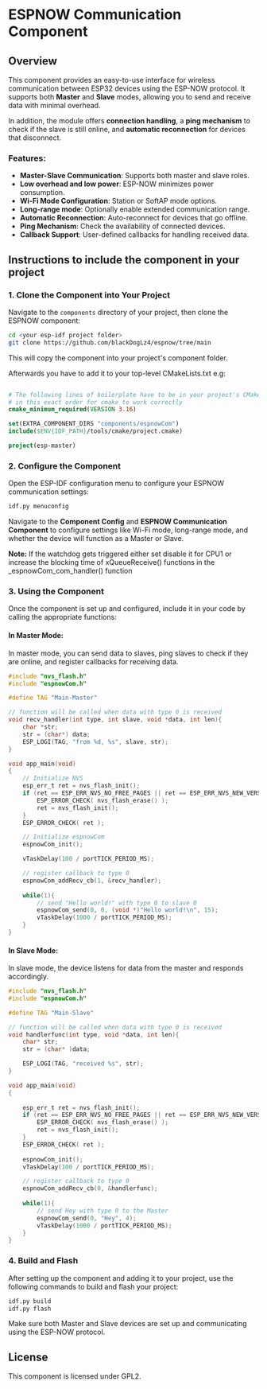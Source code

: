 
# ESPNOW Communication Component

## Overview

This component provides an easy-to-use interface for wireless communication between ESP32 devices using the ESP-NOW protocol. It supports both **Master** and **Slave** modes, allowing you to send and receive data with minimal overhead.

In addition, the module offers **connection handling**, a **ping mechanism** to check if the slave is still online, and **automatic reconnection** for devices that disconnect.

### Features:
- **Master-Slave Communication**: Supports both master and slave roles.
- **Low overhead and low power**: ESP-NOW minimizes power consumption.
- **Wi-Fi Mode Configuration**: Station or SoftAP mode options.
- **Long-range mode**: Optionally enable extended communication range.
- **Automatic Reconnection**: Auto-reconnect for devices that go offline.
- **Ping Mechanism**: Check the availability of connected devices.
- **Callback Support**: User-defined callbacks for handling received data.

## Instructions to include the component in your project

### 1. Clone the Component into Your Project

Navigate to the `components` directory of your project, then clone the ESPNOW component:

```bash
cd <your esp-idf project folder>
git clone https://github.com/blackDogLz4/espnow/tree/main
```

This will copy the component into your project's component folder.

Afterwards you have to add it to your top-level CMakeLists.txt
e.g:
```CMAKE

# The following lines of boilerplate have to be in your project's CMakeLists
# in this exact order for cmake to work correctly
cmake_minimum_required(VERSION 3.16)

set(EXTRA_COMPONENT_DIRS "components/espnowCom")
include($ENV{IDF_PATH}/tools/cmake/project.cmake)

project(esp-master)

```

### 2. Configure the Component

Open the ESP-IDF configuration menu to configure your ESPNOW communication settings:

```bash
idf.py menuconfig
```

Navigate to the **Component Config** and **ESPNOW Communication Component** to configure settings like Wi-Fi mode, long-range mode, and whether the device will function as a Master or Slave.

**Note:** If the watchdog gets triggered either set disable it for CPU1 or increase the blocking time of xQueueReceive() functions in the _espnowCom_com_handler() function

### 3. Using the Component

Once the component is set up and configured, include it in your code by calling the appropriate functions:

#### In Master Mode:

In master mode, you can send data to slaves, ping slaves to check if they are online, and register callbacks for receiving data.

```c
#include "nvs_flash.h"
#include "espnowCom.h"

#define TAG "Main-Master"

// function will be called when data with type 0 is received
void recv_handler(int type, int slave, void *data, int len){
    char *str;
    str = (char*) data;
    ESP_LOGI(TAG, "from %d, %s", slave, str);
}

void app_main(void)
{
    // Initialize NVS
    esp_err_t ret = nvs_flash_init();
    if (ret == ESP_ERR_NVS_NO_FREE_PAGES || ret == ESP_ERR_NVS_NEW_VERSION_FOUND) {
        ESP_ERROR_CHECK( nvs_flash_erase() );
        ret = nvs_flash_init();
    }
    ESP_ERROR_CHECK( ret );

    // Initialize espnowCom
    espnowCom_init();

    vTaskDelay(100 / portTICK_PERIOD_MS);

    // register callback to type 0
    espnowCom_addRecv_cb(1, &recv_handler);
    
    while(1){
        // send "Hello world!" with type 0 to slave 0
        espnowCom_send(0, 0, (void *)"Hello world!\n", 15);
        vTaskDelay(1000 / portTICK_PERIOD_MS);
    }
}

```

#### In Slave Mode:

In slave mode, the device listens for data from the master and responds accordingly.

```c
#include "nvs_flash.h"
#include "espnowCom.h"

#define TAG "Main-Slave"

// function will be called when data with type 0 is received
void handlerfunc(int type, void *data, int len){
    char* str;
    str = (char* )data;

    ESP_LOGI(TAG, "received %s", str);
}

void app_main(void)
{
 
    esp_err_t ret = nvs_flash_init();
    if (ret == ESP_ERR_NVS_NO_FREE_PAGES || ret == ESP_ERR_NVS_NEW_VERSION_FOUND) {
        ESP_ERROR_CHECK( nvs_flash_erase() );
        ret = nvs_flash_init();
    }
    ESP_ERROR_CHECK( ret );
    
    espnowCom_init();
    vTaskDelay(100 / portTICK_PERIOD_MS);

    // register callback to type 0
    espnowCom_addRecv_cb(0, &handlerfunc);
    
    while(1){
        // send Hey with type 0 to the Master
        espnowCom_send(0, "Hey", 4);
        vTaskDelay(1000 / portTICK_PERIOD_MS);
    }
}

```

### 4. Build and Flash

After setting up the component and adding it to your project, use the following commands to build and flash your project:

```bash
idf.py build
idf.py flash
```

Make sure both Master and Slave devices are set up and communicating using the ESP-NOW protocol.

## License

This component is licensed under GPL2.

